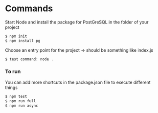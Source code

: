 # Commands

Start Node and install the package for PostGreSQL in the folder of your project
```bash
$ npm init
$ npm install pg
```

Choose an entry point for the project -> should be something like index.js

```bash
$ test command: node .
```

### To run
You can add more shortcuts in the package.json file to execute different things

```bash
$ npm test
$ npm run full
$ npm run async
```
